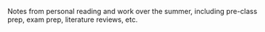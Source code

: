 Notes from personal reading and work over the summer, including pre-class prep, exam prep, literature reviews, etc.
